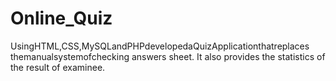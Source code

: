 # Online_Quiz
 UsingHTML,CSS,MySQLandPHPdevelopedaQuizApplicationthatreplaces themanualsystemofchecking answers sheet. It also provides the statistics of the result of examinee.

